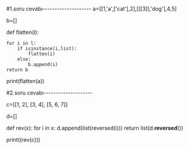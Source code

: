 #1.soru cevabı--------------------
a=[[1,'a',['cat'],2],[[[3]],'dog'],4,5]

b=[]

def flatten(l):
      
    for i in l:
        if isinstance(i,list):
            flatten(i)
        else:
            b.append(i)
    return b
print(flatten(a))

#2.soru cevabı--------------------

c=[[1, 2], [3, 4], [5, 6, 7]]

d=[]

def rev(x):
    for i in x:
        d.append(list(reversed(i)))
    return list(d.__reversed__())     
    
print((rev(c)))
